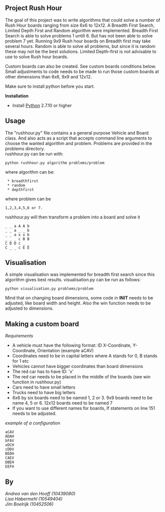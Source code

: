 ## Project Rush Hour

The goal of this project was to write algorithms that could solve a number of Rush Hour boards ranging from size 6x6 to 12x12.
A Breadth First Search, Limited Depth First and Random algorithm were implemented.
Breadth First Search is able to solve problems 1 untill 6. But has not been able to solve problem 7 yet.
Running 9x9 Rush hour boards on Breadth first may take several hours.
Random is able to solve all problems, but since it is random these may not be the best solutions.
Limited Depth-first is not advisable to use to solve Rush hour boards.

Custom boards can also be created. See custom boards conditions below.
Small adjustments to code needs to be made to run those custom boards at other dimensions than 6x6, 9x9 and 12x12.

Make sure to install python before you start.

**Installation**

* Install [Python](https://www.python.org/) 2.7.10 or higher

Usage
---

The "rushhour.py" file contains a a general purpose Vehicle and Board class. And also acts as a script
that accepts command line arguments to choose the wanted algorithm and problem. Problems are provided in the problems directory.<br>
rushhour.py can be run with:
```
python rushhour.py algorithm problems/problem
```
where algorithm can be: 
```
 * breadthfirst
 * random
 * depthfirst
```
where problem can be
```
1,2,3,4,5,6 or 7.
```

rushhour.py will then transform a problem into a board and solve it
```
_ _ a A A b
_ _ a _ _ b
_ _ a x x b
_ _ _ c B B
C D D c _ _
C _ _ c E E
```

Visualisation
---
A simple visualisation was implemented for breadth first search since this algorithm gives best results.
visualisation.py can be run as follows:

```
python visualisation.py problems/problem
```
Mind that on changing board dimensions, some code in __INIT__ needs to be adjusted, like board width and height.
Also the win function needs to be adjusted to dimensions.


Making a custom board
---

*Requirements*

* A vehicle must have the following format: ID X-Coordinate, Y-Coordinate, Orientation (example aCAV)
* Coordinates need to be in capital letters where A stands for 0, B stands for 1 etc
* Vehicles cannot have bigger coordinates than board dimensions
* The red car has to have ID: 'x'
* The red car needs to be placed in the middle of the boards (see win function in rushhour.py)
* Cars need to have small letters 
* Trucks need to have big letters
* 6x6 by six boards need to be named 1, 2 or 3. 9x9 boards need to be name 4, 5 or 6. 12x12 boards need to be named 7
* If you want to use different names for boards, If statements on line 151 needs to be adjusted.

*example of a configuration*
```
aCAV
ADAH
bFAV
xDCH
cDDV
BEDH
CAEV
DBEH
EEFH
```

By
---
*Andrea van den Hooff  (10439080)<br>
Lisa Habermehl (10549404)<br>
Jim Boelrijk (10452506)*

